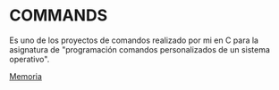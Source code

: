 # COMMANDS

Es uno de los proyectos de comandos realizado por mi en C para la asignatura de "programación comandos personalizados de un sistema operativo".

[Memoria](https://sites.google.com/uoc.edu/commands)